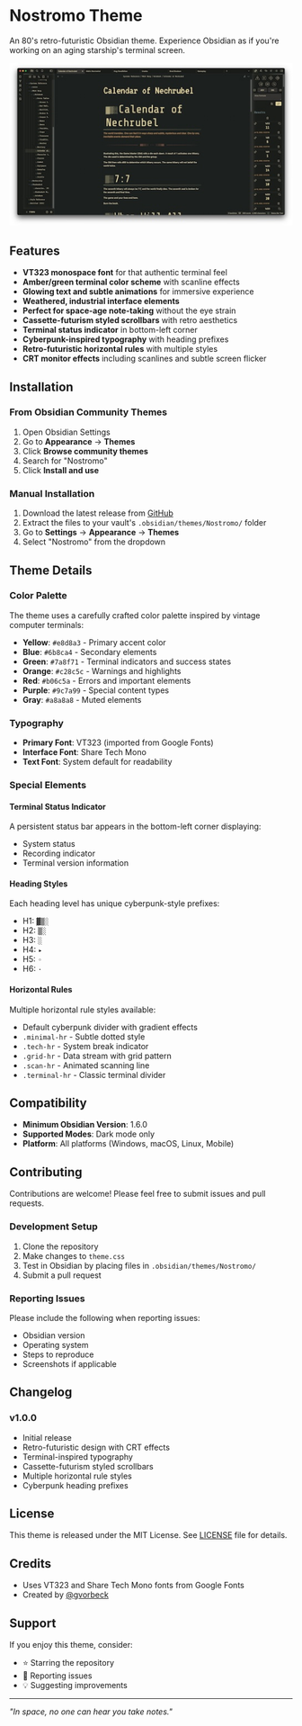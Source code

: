 # Nostromo Theme

An 80's retro-futuristic Obsidian theme. Experience Obsidian as if you're working on an aging starship's terminal screen.

![Nostromo Theme Screenshot](assets/screenshot.jpg)

## Features

- **VT323 monospace font** for that authentic terminal feel
- **Amber/green terminal color scheme** with scanline effects
- **Glowing text and subtle animations** for immersive experience
- **Weathered, industrial interface elements**
- **Perfect for space-age note-taking** without the eye strain
- **Cassette-futurism styled scrollbars** with retro aesthetics
- **Terminal status indicator** in bottom-left corner
- **Cyberpunk-inspired typography** with heading prefixes
- **Retro-futuristic horizontal rules** with multiple styles
- **CRT monitor effects** including scanlines and subtle screen flicker

## Installation

### From Obsidian Community Themes

1. Open Obsidian Settings
2. Go to **Appearance** → **Themes**
3. Click **Browse community themes**
4. Search for "Nostromo"
5. Click **Install and use**

### Manual Installation

1. Download the latest release from [GitHub](https://github.com/gvorbeck/obsidian-retro-futuristic-theme)
2. Extract the files to your vault's `.obsidian/themes/Nostromo/` folder
3. Go to **Settings** → **Appearance** → **Themes**
4. Select "Nostromo" from the dropdown

## Theme Details

### Color Palette

The theme uses a carefully crafted color palette inspired by vintage computer terminals:

- **Yellow**: `#e8d8a3` - Primary accent color
- **Blue**: `#6b8ca4` - Secondary elements
- **Green**: `#7a8f71` - Terminal indicators and success states
- **Orange**: `#c28c5c` - Warnings and highlights
- **Red**: `#b06c5a` - Errors and important elements
- **Purple**: `#9c7a99` - Special content types
- **Gray**: `#a8a8a8` - Muted elements

### Typography

- **Primary Font**: VT323 (imported from Google Fonts)
- **Interface Font**: Share Tech Mono
- **Text Font**: System default for readability

### Special Elements

#### Terminal Status Indicator

A persistent status bar appears in the bottom-left corner displaying:

- System status
- Recording indicator
- Terminal version information

#### Heading Styles

Each heading level has unique cyberpunk-style prefixes:

- H1: `▓▒░`
- H2: `▒░`
- H3: `░`
- H4: `▸`
- H5: `◦`
- H6: `·`

#### Horizontal Rules

Multiple horizontal rule styles available:

- Default cyberpunk divider with gradient effects
- `.minimal-hr` - Subtle dotted style
- `.tech-hr` - System break indicator
- `.grid-hr` - Data stream with grid pattern
- `.scan-hr` - Animated scanning line
- `.terminal-hr` - Classic terminal divider

## Compatibility

- **Minimum Obsidian Version**: 1.6.0
- **Supported Modes**: Dark mode only
- **Platform**: All platforms (Windows, macOS, Linux, Mobile)

## Contributing

Contributions are welcome! Please feel free to submit issues and pull requests.

### Development Setup

1. Clone the repository
2. Make changes to `theme.css`
3. Test in Obsidian by placing files in `.obsidian/themes/Nostromo/`
4. Submit a pull request

### Reporting Issues

Please include the following when reporting issues:

- Obsidian version
- Operating system
- Steps to reproduce
- Screenshots if applicable

## Changelog

### v1.0.0

- Initial release
- Retro-futuristic design with CRT effects
- Terminal-inspired typography
- Cassette-futurism styled scrollbars
- Multiple horizontal rule styles
- Cyberpunk heading prefixes

## License

This theme is released under the MIT License. See [LICENSE](LICENSE) file for details.

## Credits

- Uses VT323 and Share Tech Mono fonts from Google Fonts
- Created by [@gvorbeck](https://github.com/gvorbeck)

## Support

If you enjoy this theme, consider:

- ⭐ Starring the repository
- 🐛 Reporting issues
- 💡 Suggesting improvements

---

_"In space, no one can hear you take notes."_
